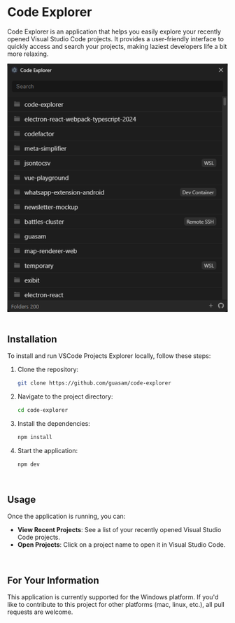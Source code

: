 # Code Explorer

Code Explorer is an application that helps you easily explore your recently opened Visual Studio Code projects. It provides a user-friendly interface to quickly access and search your projects, making laziest developers life a bit more relaxing.

<center>
   <img src="resources/build/app.png" />
</center>

<br />

## Installation

To install and run VSCode Projects Explorer locally, follow these steps:

1. Clone the repository:

   ```sh
   git clone https://github.com/guasam/code-explorer
   ```

2. Navigate to the project directory:

   ```sh
   cd code-explorer
   ```

3. Install the dependencies:

   ```sh
   npm install
   ```

4. Start the application:

   ```sh
   npm dev
   ```

<br />

## Usage

Once the application is running, you can:

- **View Recent Projects**: See a list of your recently opened Visual Studio Code projects.
- **Open Projects**: Click on a project name to open it in Visual Studio Code.

<br />

## For Your Information

This application is currently supported for the Windows platform. If you'd like to contribute to this project for other platforms (mac, linux, etc.), all pull requests are welcome.
